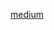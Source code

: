 [medium](https://medium.com/@cc86418520/%E6%96%B0%E6%89%8B-js-%E5%9C%B0%E4%B8%8B%E5%9F%8E-7f-%E7%95%AB%E7%89%88-db8f070433e8)
